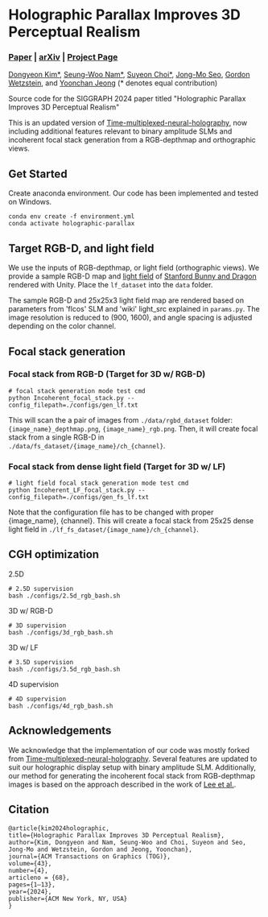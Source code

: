 # Holographic Parallax Improves 3D Perceptual Realism
### [Paper]() | [arXiv](https://arxiv.org/abs/2404.11810) | [Project Page](https://www.computationalimaging.org/publications/holographic-parallax/)

[Dongyeon Kim*](https://dongyeon93.github.io/),
[Seung-Woo Nam*](https://nseungwoo.github.io/),
[Suyeon Choi*](https://choisuyeon.github.io/),
[Jong-Mo Seo](),
[Gordon Wetzstein](https://stanford.edu/~gordonwz/),
and [Yoonchan Jeong](http://oeqelab.snu.ac.kr/) (\* denotes equal contribution)

Source code for the SIGGRAPH 2024 paper titled "Holographic Parallax Improves 3D Perceptual Realism"

This is an updated version of [Time-multiplexed-neural-holography](https://github.com/computational-imaging/time-multiplexed-neural-holography), now including additional features relevant to binary amplitude SLMs and incoherent focal stack generation from a RGB-depthmap and orthographic views.

## Get Started
Create anaconda environment. 
Our code has been implemented and tested on Windows.

```
conda env create -f environment.yml
conda activate holographic-parallax
```

## Target RGB-D, and light field
We use the inputs of RGB-depthmap, or light field (orthographic views).
We provide a sample RGB-D map and [light field](https://drive.google.com/drive/folders/1SD5bGaiIzJZ3cXgStAbrZD2YVArM1x3j?usp=sharing) of [Stanford Bunny and Dragon](http://graphics.stanford.edu/data/3Dscanrep/) rendered with Unity. 
Place the `lf_dataset` into the `data` folder.

The sample RGB-D and 25x25x3 light field map are rendered based on parameters from 'flcos' SLM and 'wiki' light_src explained in `params.py`. 
The image resolution is reduced to (900, 1600), and angle spacing is adjusted depending on the color channel.

## Focal stack generation
### Focal stack from RGB-D (Target for 3D w/ RGB-D)
```
# focal stack generation mode test cmd
python Incoherent_focal_stack.py --config_filepath=./configs/gen_lf.txt
```
This will scan the a pair of images from `./data/rgbd_dataset` folder: `{image_name}_depthmap.png`, `{image_name}_rgb.png`.
Then, it will create focal stack from a single RGB-D in `./data/fs_dataset/{image_name}/ch_{channel}`.

### Focal stack from dense light field (Target for 3D w/ LF)
```
# light field focal stack generation mode test cmd
python Incoherent_LF_focal_stack.py --config_filepath=./configs/gen_fs_lf.txt
```
Note that the configuration file has to be changed with proper {image_name}, {channel}.
This will create a focal stack from 25x25 dense light field in `./lf_fs_dataset/{image_name}/ch_{channel}`.

## CGH optimization
2.5D
```
# 2.5D supervision
bash ./configs/2.5d_rgb_bash.sh
```

3D w/ RGB-D
```
# 3D supervision
bash ./configs/3d_rgb_bash.sh
```

3D w/ LF
```
# 3.5D supervision
bash ./configs/3.5d_rgb_bash.sh
```

4D supervision
```
# 4D supervision
bash ./configs/4d_rgb_bash.sh
```

## Acknowledgements
We acknowledge that the implementation of our code was mostly forked from [Time-multiplexed-neural-holography](https://github.com/computational-imaging/time-multiplexed-neural-holography). 
Several features are updated to suit our holographic display setup with binary amplitude SLM. 
Additionally, our method for generating the incoherent focal stack from RGB-depthmap images is based on the approach described in the work of [Lee et al.](https://doi.org/10.1038/s41598-022-06405-2).

## Citation
```
@article{kim2024holographic,
title={Holographic Parallax Improves 3D Perceptual Realism},
author={Kim, Dongyeon and Nam, Seung-Woo and Choi, Suyeon and Seo, Jong-Mo and Wetzstein, Gordon and Jeong, Yoonchan},
journal={ACM Transactions on Graphics (TOG)},
volume={43},
number={4},
articleno = {68},
pages={1–13},
year={2024},
publisher={ACM New York, NY, USA}
}
```
